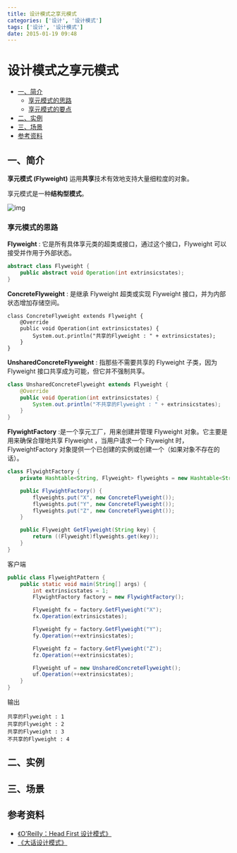 ```yaml
---
title: 设计模式之享元模式
categories: ['设计', '设计模式']
tags: ['设计', '设计模式']
date: 2015-01-19 09:48
---
```


# 设计模式之享元模式

<!-- TOC depthFrom:2 depthTo:3 -->

- [一、简介](#一简介)
  - [享元模式的思路](#享元模式的思路)
  - [享元模式的要点](#享元模式的要点)
- [二、实例](#二实例)
- [三、场景](#三场景)
- [参考资料](#参考资料)

<!-- /TOC -->

## 一、简介

**享元模式 (Flyweight)** 运用**共享**技术有效地支持大量细粒度的对象。

享元模式是一种**结构型模式**。

![img](http://dunwu.test.upcdn.net/snap/20200725153057.png)

### 享元模式的思路

**Flyweight** : 它是所有具体享元类的超类或接口，通过这个接口，Flyweight 可以接受并作用于外部状态。

```java
abstract class Flyweight {
    public abstract void Operation(int extrinsicstates);
}
```

**ConcreteFlyweight** : 是继承 Flyweight 超类或实现 Flyweight 接口，并为内部状态增加存储空间。

```
class ConcreteFlyweight extends Flyweight {
    @Override
    public void Operation(int extrinsicstates) {
        System.out.println("共享的Flyweight : " + extrinsicstates);
    }
}
```

**UnsharedConcreteFlyweight** : 指那些不需要共享的 Flyweight 子类，因为 Flyweight 接口共享成为可能，但它并不强制共享。

```java
class UnsharedConcreteFlyweight extends Flyweight {
    @Override
    public void Operation(int extrinsicstates) {
        System.out.println("不共享的Flyweight : " + extrinsicstates);
    }
}
```

**FlywightFactory** :是一个享元工厂，用来创建并管理 Flyweight 对象。它主要是用来确保合理地共享 Flyweight ，当用户请求一个 Flyweight 时， FlyweightFactory 对象提供一个已创建的实例或创建一个（如果对象不存在的话）。

```java
class FlywightFactory {
    private Hashtable<String, Flyweight> flyweights = new Hashtable<String, Flyweight>();

    public FlywightFactory() {
        flyweights.put("X", new ConcreteFlyweight());
        flyweights.put("Y", new ConcreteFlyweight());
        flyweights.put("Z", new ConcreteFlyweight());
    }

    public Flyweight GetFlyweight(String key) {
        return ((Flyweight)flyweights.get(key));
    }
}
```

客户端

```java
public class FlyweightPattern {
    public static void main(String[] args) {
        int extrinsicstates = 1;
        FlywightFactory factory = new FlywightFactory();

        Flyweight fx = factory.GetFlyweight("X");
        fx.Operation(extrinsicstates);

        Flyweight fy = factory.GetFlyweight("Y");
        fy.Operation(++extrinsicstates);

        Flyweight fz = factory.GetFlyweight("Z");
        fz.Operation(++extrinsicstates);

        Flyweight uf = new UnsharedConcreteFlyweight();
        uf.Operation(++extrinsicstates);
    }
}
```

输出

```
共享的Flyweight : 1
共享的Flyweight : 2
共享的Flyweight : 3
不共享的Flyweight : 4
```

## 二、实例

## 三、场景

## 参考资料

- [《O'Reilly：Head First 设计模式》](https://item.jd.com/10100236.html)
- [《大话设计模式》](https://item.jd.com/10079261.html)
